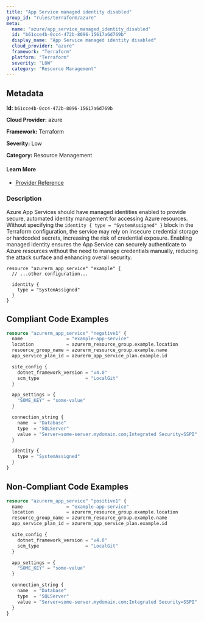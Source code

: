 ```yaml
---
title: "App Service managed identity disabled"
group_id: "rules/terraform/azure"
meta:
  name: "azure/app_service_managed_identity_disabled"
  id: "b61cce4b-0cc4-472b-8096-15617a6d769b"
  display_name: "App Service managed identity disabled"
  cloud_provider: "azure"
  framework: "Terraform"
  platform: "Terraform"
  severity: "LOW"
  category: "Resource Management"
---
```

## Metadata

**Id:** `b61cce4b-0cc4-472b-8096-15617a6d769b`

**Cloud Provider:** azure

**Framework:** Terraform

**Severity:** Low

**Category:** Resource Management

#### Learn More

 - [Provider Reference](https://registry.terraform.io/providers/hashicorp/azurerm/latest/docs/resources/app_service#identity)

### Description

 Azure App Services should have managed identities enabled to provide secure, automated identity management for accessing Azure resources. Without specifying the `identity { type = "SystemAssigned" }` block in the Terraform configuration, the service may rely on insecure credential storage or hardcoded secrets, increasing the risk of credential exposure. Enabling managed identity ensures the App Service can securely authenticate to Azure resources without the need to manage credentials manually, reducing the attack surface and enhancing overall security.

```
resource "azurerm_app_service" "example" {
  // ...other configuration...

  identity {
    type = "SystemAssigned"
  }
}
```


## Compliant Code Examples
```terraform
resource "azurerm_app_service" "negative1" {
  name                = "example-app-service"
  location            = azurerm_resource_group.example.location
  resource_group_name = azurerm_resource_group.example.name
  app_service_plan_id = azurerm_app_service_plan.example.id

  site_config {
    dotnet_framework_version = "v4.0"
    scm_type                 = "LocalGit"
  }

  app_settings = {
    "SOME_KEY" = "some-value"
  }

  connection_string {
    name  = "Database"
    type  = "SQLServer"
    value = "Server=some-server.mydomain.com;Integrated Security=SSPI"
  }

  identity {
    type = "SystemAssigned"
  }
}

```
## Non-Compliant Code Examples
```terraform
resource "azurerm_app_service" "positive1" {
  name                = "example-app-service"
  location            = azurerm_resource_group.example.location
  resource_group_name = azurerm_resource_group.example.name
  app_service_plan_id = azurerm_app_service_plan.example.id

  site_config {
    dotnet_framework_version = "v4.0"
    scm_type                 = "LocalGit"
  }

  app_settings = {
    "SOME_KEY" = "some-value"
  }

  connection_string {
    name  = "Database"
    type  = "SQLServer"
    value = "Server=some-server.mydomain.com;Integrated Security=SSPI"
  }
}

```